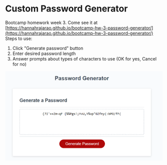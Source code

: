 # Custom Password Generator
Bootcamp homework week 3. Come see it at [https://hannahrajarao.github.io/bootcamp-hw-3-password-generator/](https://hannahrajarao.github.io/bootcamp-hw-3-password-generator/)
Steps to use:
1. Click "Generate password" button
2. Enter desired password length
3. Answer prompts about types of characters to use (OK for yes, Cancel for no)  

![Screenshot of password generator site](assets/images/password-generator-screenshot.png)
